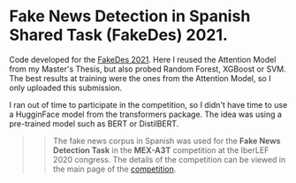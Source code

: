 # Fake News Detection in Spanish Shared Task (FakeDes) 2021.

Code developed for the [FakeDes 2021](https://sites.google.com/view/fakedes). Here I reused the Attention Model from my Master's Thesis, but also probed Random Forest, XGBoost or SVM. The best results at training were the ones from the Attention Model, so I only uploaded this submission. 

I ran out of time to participate in the competition, so I didn't have time to use a HugginFace model from the transformers package. The idea was using a pre-trained model such as BERT or DistilBERT.

>> The fake news corpus in Spanish was used for the **Fake News Detection Task** in the **MEX-A3T** competition at the IberLEF 2020 congress. The details of the competition can be viewed in the main page of the [competition](https://sites.google.com/view/mex-a3t/).

